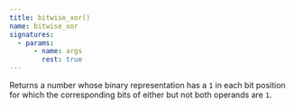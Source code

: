```yaml
---
title: bitwise_xor()
name: bitwise_xor
signatures:
  - params:
      - name: args
        rest: true
---
```


Returns a number whose binary representation has a `1` in each bit position for
which the corresponding bits of either but not both operands are `1`.
